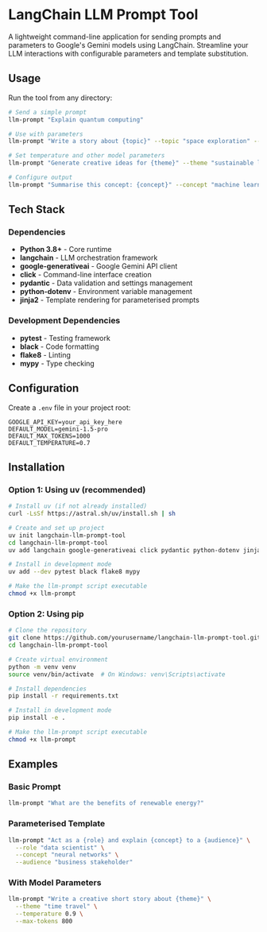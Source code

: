 # LangChain LLM Prompt Tool

A lightweight command-line application for sending prompts and parameters to Google's Gemini models using LangChain. Streamline your LLM interactions with configurable parameters and template substitution.

## Usage

Run the tool from any directory:

```bash
# Send a simple prompt
llm-prompt "Explain quantum computing"

# Use with parameters
llm-prompt "Write a story about {topic}" --topic "space exploration" --max-tokens 500

# Set temperature and other model parameters
llm-prompt "Generate creative ideas for {theme}" --theme "sustainable living" --temperature 0.9

# Configure output
llm-prompt "Summarise this concept: {concept}" --concept "machine learning" --max-tokens 200
```

## Tech Stack

### Dependencies

- **Python 3.8+** - Core runtime
- **langchain** - LLM orchestration framework
- **google-generativeai** - Google Gemini API client
- **click** - Command-line interface creation
- **pydantic** - Data validation and settings management
- **python-dotenv** - Environment variable management
- **jinja2** - Template rendering for parameterised prompts

### Development Dependencies

- **pytest** - Testing framework
- **black** - Code formatting
- **flake8** - Linting
- **mypy** - Type checking

## Configuration

Create a `.env` file in your project root:

```env
GOOGLE_API_KEY=your_api_key_here
DEFAULT_MODEL=gemini-1.5-pro
DEFAULT_MAX_TOKENS=1000
DEFAULT_TEMPERATURE=0.7
```

## Installation

### Option 1: Using uv (recommended)
```bash
# Install uv (if not already installed)
curl -LsSf https://astral.sh/uv/install.sh | sh

# Create and set up project
uv init langchain-llm-prompt-tool
cd langchain-llm-prompt-tool
uv add langchain google-generativeai click pydantic python-dotenv jinja2

# Install in development mode
uv add --dev pytest black flake8 mypy

# Make the llm-prompt script executable
chmod +x llm-prompt
```

### Option 2: Using pip
```bash
# Clone the repository
git clone https://github.com/yourusername/langchain-llm-prompt-tool.git
cd langchain-llm-prompt-tool

# Create virtual environment
python -m venv venv
source venv/bin/activate  # On Windows: venv\Scripts\activate

# Install dependencies
pip install -r requirements.txt

# Install in development mode
pip install -e .

# Make the llm-prompt script executable
chmod +x llm-prompt
```

## Examples

### Basic Prompt
```bash
llm-prompt "What are the benefits of renewable energy?"
```

### Parameterised Template
```bash
llm-prompt "Act as a {role} and explain {concept} to a {audience}" \
  --role "data scientist" \
  --concept "neural networks" \
  --audience "business stakeholder"
```

### With Model Parameters
```bash
llm-prompt "Write a creative short story about {theme}" \
  --theme "time travel" \
  --temperature 0.9 \
  --max-tokens 800
```
